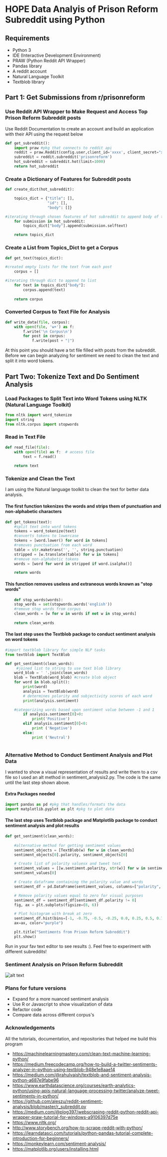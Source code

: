 # HOPE Data Analyis of Prison Reform Subreddit using Python

## Requirements
* Python 3
* IDE (Interactive Development Environment)
* PRAW (Python Reddit API Wrapper)
* Pandas library
* A reddit account
* Natural Language Toolkit
* Textblob library

## Part 1: Get Submissions from r/prisonreform

### Use Reddit API Wrapper to Make Request and Access Top Prison Reform Subreddit posts
Use Reddit Documentation to create an account and build an application with their API using the request below
``` Python
def get_subreddit():
    import praw #pkg that connects to reddit api
    reddit = praw.Reddit(config.user,client_id='xxxx', client_secret="xxxx", username='xxxx', password='xxxx')
    subreddit = reddit.subreddit('prisonreform')
    hot_subreddit = subreddit.hot(limit=1000)
    return hot_subreddit
```

### Create a Dictionary of Features for Subreddit posts
```Python
def create_dict(hot_subreddit):

    topics_dict = {"title": [],
                   "id": [], 
                   "body": []}  

#iterating through chosen features of hot subreddit to append body of text to dict
    for submission in hot_subreddit:
        topics_dict["body"].append(submission.selftext)

    return topics_dict

 ```

### Create a List from Topics_Dict to get a Corpus
```Python
def get_text(topics_dict):

#created empty lists for the text from each post
    corpus = []

#iterating through dict to append to list
    for text in topics_dict["body"]:
        corpus.append(text)
    
    return corpus
```
### Converted Corpus to Text File for Analysis
```Python
def write_data(file, corpus):
    with open(file, 'w+') as f:
        f.write('\n Corpus\n')
        for post in corpus:
            f.write(post + "|")

```
At this point you should have a txt file filled with posts from the subreddit. Before we can begin analyzing for sentiment we need to clean the text and split it into word tokens.
## Part Two: Tokenize Text and Do Sentiment Analysis

### Load Packages to Split Text into Word Tokens using NLTK (Natural Language Toolkit)
```Python
from nltk import word_tokenize
import string
from nltk.corpus import stopwords
```

### Read in Text File
```Python
def read_file(file):
    with open(file) as f:  # access file
        text = f.read()
    
    return text

```

### Tokenize and Clean the Text
I am using the Natural language toolkit to clean the text for better data analysis.
#### The first function tokenizes the words and strips them of punctuation and non-alphabetic characters
```Python
def get_tokens(text):
    #split text into word tokens
    tokens = word_tokenize(text)
    #converts tokens to lowercase
    tokens = [word.lower() for word in tokens]
    #removes punctuation from each word
    table = str.maketrans('', '', string.punctuation) 
    stripped = [w.translate(table) for w in tokens]
    #remove non-alphabetic tokens
    words = [word for word in stripped if word.isalpha()]

    return words

```
#### This function removes useless and extraneous words known as "stop words"
```Python
    def stop_words(words):
    stop_words = set(stopwords.words('english'))
    #remove stop words from corpus
    clean_words = [w for w in words if not w in stop_words]
    
    return clean_words
 ```
#### The last step uses the Textblob package to conduct sentiment analysis on word tokens
```Python
#import textblob library for simple NLP tasks
from textblob import TextBlob

def get_sentiment(clean_words):
     #joined list to string to use text blob library
    word_blob = ' '.join(clean_words)
    blob = TextBlob(word_blob) #create blob object
    for word in blob.split():
        print(word)
        analysis = TextBlob(word)
        # determines polarity and subjectivity scores of each word
        print(analysis.sentiment)

    #categorizing words based upon sentiment value between -1 and 1
        if analysis.sentiment[0]>0: 
            print('Positive')
        elif analysis.sentiment[0]<0:
            print ('Negative')
        else:
            print ('Neutral')
        

```

### Alternative Method to Conduct Sentiment Analysis and Plot Data
I wanted to show a visual representation of results and write them to a csv file so I used an alt method in sentiment_analysis2.py. The code is the same until the last step shown above.

#### Extra Packages needed
```Python
import pandas as pd #pkg that handles/formats the data
import matplotlib.pyplot as plt #pkg to plot data
```
#### The last step uses Textblob package and Matplotlib package to conduct sentiment analysis and plot results
```Python
def get_sentiment(clean_words):
    
    #alternative method for getting sentiment values
    sentiment_objects = [TextBlob(w) for w in clean_words]
    sentiment_objects[0].polarity, sentiment_objects[0]

    # Create list of polarity valuesx and tweet text
    sentiment_values = [[w.sentiment.polarity, str(w)] for w in sentiment_objects]
    sentiment_values[0]

    # Create dataframe containing the polarity value and words
    sentiment_df = pd.DataFrame(sentiment_values, columns=["polarity", "word"])

    # Remove polarity values equal to zero for visual purposes
    sentiment_df = sentiment_df[sentiment_df.polarity != 0]
    fig, ax = plt.subplots(figsize=(8, 6))

    # Plot histogram with break at zero
    sentiment_df.hist(bins=[-1, -0.75, -0.5, -0.25, 0.0, 0.25, 0.5, 0.75, 1],
    ax=ax, color="purple")

    plt.title("Sentiments from Prison Reform Subreddit")
    plt.show()
 ```
Run in your fav text editor to see results :). Feel free to experiment with different subreddits!

### Sentiment Analysis on Prison Reform Subreddit
![alt text](https://github.com/ebonnecab/intensive3/blob/master/graphs/V2.png)
### Plans for future versions
* Expand for a more nuanced sentiment analysis
* Use R or Javascript to show visualization of data
* Refactor code
* Compare data across different corpus's

### Acknowledgements
All the tutorials, documentation, and repositories that helped me build this program
* https://machinelearningmastery.com/clean-text-machine-learning-python/
* https://medium.freecodecamp.org/how-to-build-a-twitter-sentiments-analyzer-in-python-using-textblob-948e1e8aae14
* https://medium.com/@rahulvaish/textblob-and-sentiment-analysis-python-a687e9fabe96
* https://www.earthdatascience.org/courses/earth-analytics-python/using-apis-natural-language-processing-twitter/analyze-tweet-sentiments-in-python/
* https://github.com/aleszu/reddit-sentiment-analysis/blob/master/r_subreddit.py
* https://medium.com/@plog397/webscraping-reddit-python-reddit-api-wrapper-praw-tutorial-for-windows-a9106397d75e
* https://www.nltk.org/
* http://www.storybench.org/how-to-scrape-reddit-with-python/
* https://learndatasci.com/tutorials/python-pandas-tutorial-complete-introduction-for-beginners/
* https://monkeylearn.com/sentiment-analysis/
* https://matplotlib.org/users/installing.html

